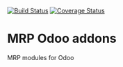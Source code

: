 [![Build Status](https://travis-ci.org/avanzosc/mrp-addons.svg?branch=12.0)](https://travis-ci.org/avanzosc/mrp-addons)
[![Coverage Status](https://coveralls.io/repos/github/avanzosc/mrp-addons/badge.svg?branch=12.0)](https://coveralls.io/github/avanzosc/mrp-addons?branch=12.0)

MRP Odoo addons
===============

MRP modules for Odoo



